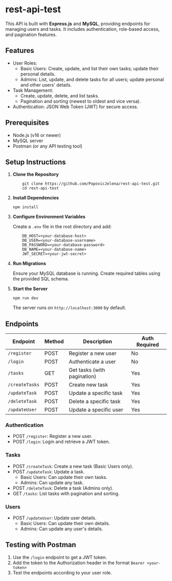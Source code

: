 # rest-api-test

This API is built with **Express.js** and **MySQL**, providing endpoints for managing users and tasks. It includes authentication, role-based access, and pagination features.


## Features

- User Roles:
  - Basic Users: Create, update, and list their own tasks; update their personal details.
  - Admins: List, update, and delete tasks for all users; update personal and other users' details.
- Task Management:
  - Create, update, delete, and list tasks.
  - Pagination and sorting (newest to oldest and vice versa).
- Authentication: JSON Web Token (JWT) for secure access.


## Prerequisites

- Node.js (v16 or newer)
- MySQL server
- Postman (or any API testing tool)


## Setup Instructions

1. **Clone the Repository**

    ``` 
        git clone https://github.com/PopovicJelena/rest-api-test.git
        cd rest-api-test
    ```

2. **Install Dependencies**

    ```npm install```

3. **Configure Environment Variables**

    Create a `.env` file in the root directory and add:

    ```
        DB_HOST=<your-database-host>
        DB_USER=<your-database-username>
        DB_PASSWORD=<your-database-password>
        DB_NAME=<your-database-name>
        JWT_SECRET=<your-jwt-secret>
    ```

4. **Run Migrations**

    Ensure your MySQL database is running. Create required tables using the provided SQL schema.

5. **Start the Server**

    ```npm run dev```

    The server runs on `http://localhost:3000` by default.


## Endpoints

| Endpoint          | Method | Description                  | Auth Required |
|-------------------|--------|------------------------------|---------------|
| `/register`       | POST   | Register a new user          | No            |
| `/login`          | POST   | Authenticate a user          | No            |
| `/tasks`          | GET    | Get tasks (with pagination)  | Yes           |
| `/createTasks`    | POST   | Create new task              | Yes           |
| `/updateTask`     | POST   | Update a specific task       | Yes           |
| `/deleteTask`     | POST   | Delete a specific task       | Yes           |
| `/updateUser`     | POST   | Update a specific user       | Yes           |

### Authentication
- POST `/register`: Register a new user.
- POST `/login`: Login and retrieve a JWT token.

### Tasks
- POST `/createTask`: Create a new task (Basic Users only).
- POST `/updateTask`: Update a task.
  - Basic Users: Can update their own tasks.
  - Admins: Can update any task.
- POST `/deleteTask`: Delete a task (Admins only).
- GET `/tasks`: List tasks with pagination and sorting.

### Users
- POST  `/updateUser`: Update user details.
  - Basic Users: Can update their own details.
  - Admins: Can update any user's details.


## Testing with Postman

1. Use the `/login` endpoint to get a JWT token.
2. Add the token to the Authorization header in the format
    `Bearer <your-token>`
3. Test the endpoints according to your user role.
